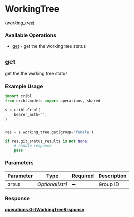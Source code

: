 # WorkingTree
(*working_tree*)

### Available Operations

* [get](#get) - get the the working tree status

## get

get the the working tree status

### Example Usage

```python
import cribl
from cribl.models import operations, shared

s = cribl.Cribl(
    bearer_auth="",
)


res = s.working_tree.get(group='female')

if res.git_status_results is not None:
    # handle response
    pass
```

### Parameters

| Parameter          | Type               | Required           | Description        |
| ------------------ | ------------------ | ------------------ | ------------------ |
| `group`            | *Optional[str]*    | :heavy_minus_sign: | Group ID           |


### Response

**[operations.GetWorkingTreeResponse](../../models/operations/getworkingtreeresponse.md)**

